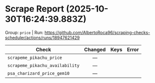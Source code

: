 # Scrape Report (2025-10-30T16:24:39.883Z)

Group: `price`  |  Run: https://github.com/AlbertoRoca96/scraping-checks-scheduler/actions/runs/18947621429

| Check | Changed | Keys | Error |
|---|:---:|:--|:--|
| `scrapeme_pikachu_price` | — |  |  |
| `scrapeme_pikachu_availability` | — |  |  |
| `psa_charizard_price_gem10` | — |  |  |
